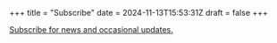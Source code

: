 +++
title = "Subscribe"
date = 2024-11-13T15:53:31Z
draft = false
+++

<a href="mailto:aidreilly@gmail.com?subject=I'd%20like%20to%20keep%20up%20to%20date&body=Thanks">Subscribe for news and occasional updates.</a>

